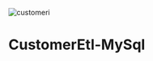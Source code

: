 ![customeri](https://github.com/user-attachments/assets/54f70e58-0eb7-47c9-b9b6-a562f2b009ea)
# CustomerEtl-MySql
